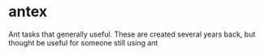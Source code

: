 antex
=====

Ant tasks that generally useful. These are created several years back, but thought be useful for someone still using ant
